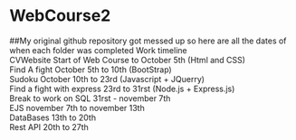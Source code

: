 # WebCourse2  
##My original github repository got messed up so here are all the dates of when each folder was completed
Work timeline  
CVWebsite Start of Web Course to October 5th (Html and CSS)  
Find A fight October 5th to 10th (BootStrap)  
Sudoku October 10th to 23rd (Javascript + JQuerry)  
Find a fight with express 23rd to 31rst (Node.js + Express.js)  
Break to work on SQL 31rst - november 7th  
EJS november 7th to november 13th  
DataBases 13th to 20th  
Rest API 20th to 27th  
